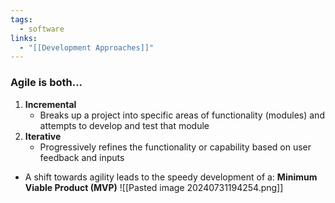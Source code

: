 ```yaml
---
tags:
  - software
links:
  - "[[Development Approaches]]"
---
```


### Agile is both...
1. **Incremental**
	- Breaks up a project into specific areas of functionality (modules) and attempts to develop and test that module
2. **Iterative**
	- Progressively refines the functionality or capability based on user feedback and inputs
- A shift towards agility leads to the speedy development of a:
**Minimum Viable Product (MVP)**
![[Pasted image 20240731194254.png]]
